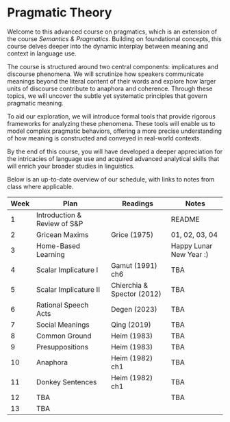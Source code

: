 # Pragmatic Theory

Welcome to this advanced course on pragmatics, which is an extension of the course *Semantics & Pragmatics*. Building on foundational concepts, this course delves deeper into the dynamic interplay between meaning and context in language use.

The course is structured around two central components: implicatures and discourse phenomena. We will scrutinize how speakers communicate meanings beyond the literal content of their words and explore how larger units of discourse contribute to anaphora and coherence. Through these topics, we will uncover the subtle yet systematic principles that govern pragmatic meaning.

To aid our exploration, we will introduce formal tools that provide rigorous frameworks for analyzing these phenomena. These tools will enable us to model complex pragmatic behaviors, offering a more precise understanding of how meaning is constructed and conveyed in real-world contexts.

By the end of this course, you will have developed a deeper appreciation for the intricacies of language use and acquired advanced analytical skills that will enrich your broader studies in linguistics. 

Below is an up-to-date overview of our schedule, with links to notes from class where applicable.

| Week | Plan | Readings | Notes |
| ---- | ---- | -------- | ----- |
| 1 | Introduction & Review of S&P |  | README |
| 2 | Gricean Maxims  | Grice (1975) | 01, 02, 03, 04 |
| 3 | Home-Based Learning |  | Happy Lunar New Year :) |
| 4 | Scalar Implicature I | Gamut (1991) ch6 | TBA |
| 5 | Scalar Implicature II | Chierchia & Spector (2012) | TBA |
| 6 | Rational Speech Acts | Degen (2023) | TBA |
| 7 | Social Meanings | Qing (2019) | TBA |
| 8 | Common Ground | Heim (1983) | TBA |
| 9 | Presuppositions | Heim (1983) | TBA |
| 10 | Anaphora | Heim (1982) ch1 | TBA |
| 11 | Donkey Sentences | Heim (1982) ch1 | TBA | 
| 12 | TBA | | TBA |
| 13 | TBA | | | 


